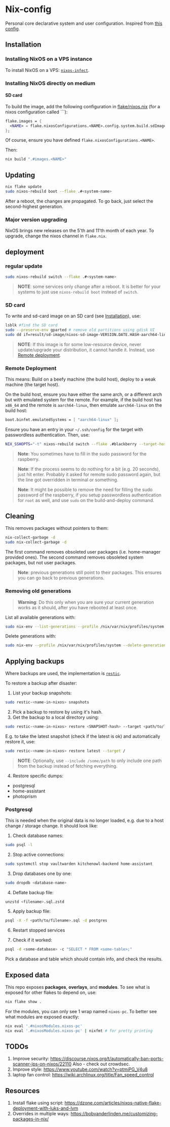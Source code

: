 # Nix-config
Personal core declarative system and user configuration.
Inspired from [this config](https://github.com/ambroisie/nix-config/tree/main).




## Installation
### Installing NixOS on a VPS instance
To install NixOS on a VPS: [`nixos-infect`](https://github.com/elitak/nixos-infect).

### Installing NixOS directly on medium
#### SD card
To build the image, add the following configuration in [flake/nixos.nix](/flake/nixos.nix) (for a nixos configuration called `<NAME>``):
```nix
flake.images = {
  <NAME> = flake.nixosConfigurations.<NAME>.config.system.build.sdImage;
};
```
Of course, ensure you have defined `flake.nixosConfigurations.<NAME>`.

Then:
```bash
nix build ".#images.<NAME>"
```



## Updating
```bash
nix flake update
sudo nixos-rebuild boot --flake .#<system-name>
```
After a reboot, the changes are propagated.
To go back, just select the second-highest generation.

### Major version upgrading
NixOS brings new releases on the 5'th and 11'th month of each year. To upgrade, change the nixos channel in `flake.nix`.



## deployment
### regular update
```bash
sudo nixos-rebuild switch --flake .#<system-name>
```
> **NOTE**: some services only change after a reboot. It is better for your systems to just use `nixos-rebuild boot` instead of `switch`.

### SD card
To write and sd-card image on an SD card (see [Installation](#Installation)), use:
```bash
lsblk #find the SD card
sudo --preserve-env gparted # remove old partitions using gdisk UI
sudo dd if=result/sd-image/nixos-sd-image-VERSION.DATE.HASH-aarch64-linux.img of=/dev/sdX bs=1024k status=progress
```

> **NOTE**: If this image is for some low-resource device, never update/upgrade your distribution, it cannot handle it. Instead, use [Remote deployment](#Remote%20deployment).

### Remote Deployment
This means: Build on a beefy machine (the build host), deploy to a weak machine (the target host).

On the build host, ensure you have either the same arch, or a different arch but with emulated system for the remote.
For example, if the build host has `x86_64` and the remote is `aarch64-linux`, then emulate `aarch64-linux` on the build host:
```nix
boot.binfmt.emulatedSystems = [ "aarch64-linux" ];
```

Ensure you have an entry in your `~/.ssh/config` for the target with passwordless authentication.
Then, use:
```bash
NIX_SSHOPTS="-t" nixos-rebuild switch --flake .#blackberry --target-host blackberry-local --use-remote-sudo
```

> **Note**: You sometimes have to fill in the sudo password for the raspberry.

> **Note**: If the process seems to do nothing for a bit (e.g. 20 seconds), just hit enter. Probably it asked for remote sudo password again, but the line got overridden in terminal or something.

> **Note**: It might be possible to remove the need for filling the sudo password of the raspberry, if you setup passwordless authentication for `root` as well, and use `sudo` on the build-and-deploy command.



## Cleaning
This removes packages without pointers to them:
```bash
nix-collect-garbage -d
sudo nix-collect-garbage -d
```
The first command removes obsoleted user packages (i.e. home-manager provided ones).
The second command removes obsoleted system packages, but not user packages.

> **Note**: previous generations still point to their packages. This ensures you can go back to previous generations.


### Removing old generations
> **Warning**: Do this only when you are sure your current generation works as it should, after you have rebooted at least once.

List all available generations with:
```bash
sudo nix-env --list-generations --profile /nix/var/nix/profiles/system
```

Delete generations with:
```bash
sudo nix-env --profile /nix/var/nix/profiles/system --delete-generations 1 2 3 <any other generation numbers>
```



## Applying backups
Where backups are used, the implementation is [`restic`](https://restic.readthedocs.io/en/latest/index.html).

To restore a backup after disaster:
1. List your backup snapshots:
  ```bash
  sudo restic-<name-in-nixos> snapshots
  ```
2. Pick a backup to restore by using it's hash.
3. Get the backup to a local directory using:
  ```bash
  sudo restic-<name-in-nixos> restore <SNAPSHOT-hash> --target <path/to/local/dir/>
  ```
  E.g. to take the latest snapshot (check if the latest is ok) and automatically restore it, use:
  ```bash
  sudo restic-<name-in-nixos> restore latest --target /
  ```
  > **NOTE**: Optionally, use `--include /some/path` to only include one path from the backup instead of fetching everything.
4. Restore specific dumps:
  - postgresql
  - home-assistant
  - photoprism

### Postgresql
This is needed when the original data is no longer loaded, e.g. due to a host change / storage change.
It should look like:
1. Check database names:
```bash
sudo psql -l
```
2. Stop active connections:
```bash
sudo systemctl stop vaultwarden kitchenowl-backend home-assistant
```
3. Drop databases one by one:
```bash
sudo dropdb <database-name>
```
4. Deflate backup file:
```bash
unzstd <filename>.sql.zstd
```
5. Apply backup file:
```bash
psql -X -f <path/to/filename>.sql -d postgres
```
6. Restart stopped services

7. Check if it worked:
```bash
psql -d <some-database> -c "SELECT * FROM <some-table>;"
```
Pick a database and table which should contain info, and check the results.


## Exposed data
This repo exposes **packages**, **overlays**, and **modules**.
To see what is exposed for other flakes to depend on, use:
```bash
nix flake show .
```

For the modules, you can only see 1 wrap named `nixos-pc`. To better see what modules are exposed exactly:
```bash
nix eval '.#nixosModules.nixos-pc'
nix eval '.#nixosModules.nixos-pc' | nixfmt # for pretty printing
```

## TODOs
1. Improve security: https://discourse.nixos.org/t/automatically-ban-ports-scanner-ips-on-nixos/22110
   Also - check out crowdsec.
2. Improve style: https://www.youtube.com/watch?v=ptmiPG_V4u8
3. laptop fan control: https://wiki.archlinux.org/title/Fan_speed_control

## Resources
1. Install flake using script: https://dzone.com/articles/nixos-native-flake-deployment-with-luks-and-lvm
2. Overrides in multiple ways: https://bobvanderlinden.me/customizing-packages-in-nix/




